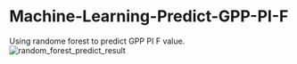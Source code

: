 # Machine-Learning-Predict-GPP-PI-F

Using randome forest to predict GPP PI F value.
![random_forest_predict_result](https://user-images.githubusercontent.com/18040524/65990174-1c53ff80-e459-11e9-99dc-26ad60704c9e.png)
